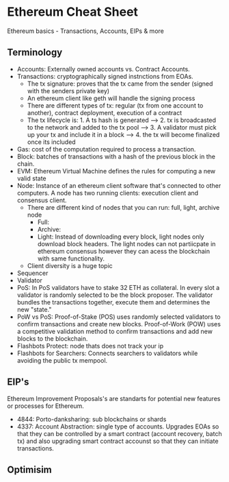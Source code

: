 # Ethereum Cheat Sheet 

Ethereum basics - Transactions, Accounts, EIPs &amp; more

## Terminology 

- Accounts: Externally owned accounts vs. Contract Accounts.  
- Transactions: cryptographically signed instrıctions from EOAs. 
    - The tx signature: proves that the tx came from the sender (signed with the senders private key)
    - An ethereum client like geth will handle the signing process
    - There are different types of tx: regular (tx from one account to another), contract deployment, execution of a contract
    - The tx lifecycle is: 1. A ts hash is generated --> 2. tx is broadcasted to the network and added to the tx pool --> 3. A validator must pick up your tx and include it in a block --> 4. the tx will become finalized once its included
- Gas: cost of the computation required to process a transaction. 
- Block: batches of transactions with a hash of the previous block in the chain.
- EVM: Ethereum Virtual Machine defines the rules for computing a new valid state
- Node: Instance of an ethereum client software that's connected to other computers. A node has two running clients: execution client and consensus client. 
    - There are different kind of nodes that you can run: full, light, archive node
        - Full:
        - Archive:
        - Light: Instead of downloading every block, light nodes only download block headers. The light nodes can not partiicpate in ethereum consensus however they can acess the blockchain with same functionality. 
    - Client diversity is a huge topic 
- Sequencer 
- Validator 
- PoS: In PoS validators have to stake 32 ETH as collateral. In every slot a validator is randomly selected to be the block proposer. The validator bundles the transactions together, execute them and determines the new "state." 
- PoW vs PoS: Proof-of-Stake (POS) uses randomly selected validators to confirm transactions and create new blocks. Proof-of-Work (POW) uses a competitive validation method to confirm transactions and add new blocks to the blockchain.
- Flashbots Protect: node thats does not track your ip
- Flashbots for Searchers: Connects searchers to validators while avoiding the public tx mempool. 

## EIP's
Ethereum Improvement Proposals's are standarts for potential new features or processes for Ethereum.

- 4844: Porto-danksharing: sub blockchains or shards
- 4337: Account Abstraction: single type of accounts. Upgrades EOAs so that they can be controlled by a smart contract (account recovery, batch tx) and also upgrading smart contract accounst so that they can initiate transactions.

## Optimisim 